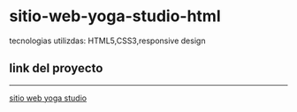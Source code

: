 # sitio-web-yoga-studio-html
tecnologias utilizdas: HTML5,CSS3,responsive design

## link del proyecto
 ------
 
 <a href="https://xbernardoalvez66.github.io/sitio-web-yoga-studio-html/sitio-web-yoga-studio-html/index.html">sitio web yoga studio</a>
